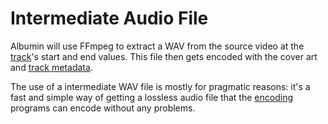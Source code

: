 # Intermediate Audio File

Albumin will use FFmpeg to extract a WAV from the source video at the [track](./track.md)'s start and end values. This file then gets encoded with the cover art and [track metadata](./track.md).

The use of a intermediate WAV file is mostly for pragmatic reasons: it's a fast and simple way of getting a lossless audio file that the [encoding](./encoding.md) programs can encode without any problems.